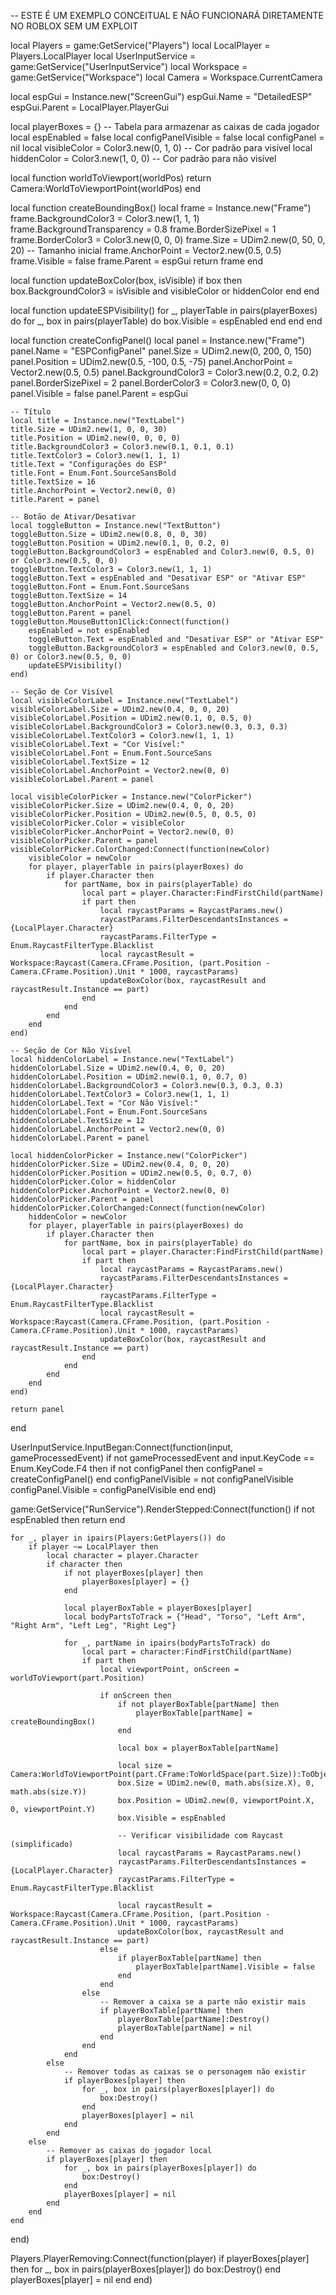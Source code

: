 -- ESTE É UM EXEMPLO CONCEITUAL E NÃO FUNCIONARÁ DIRETAMENTE NO ROBLOX SEM UM EXPLOIT

local Players = game:GetService("Players")
local LocalPlayer = Players.LocalPlayer
local UserInputService = game:GetService("UserInputService")
local Workspace = game:GetService("Workspace")
local Camera = Workspace.CurrentCamera

local espGui = Instance.new("ScreenGui")
espGui.Name = "DetailedESP"
espGui.Parent = LocalPlayer.PlayerGui

local playerBoxes = {} -- Tabela para armazenar as caixas de cada jogador
local espEnabled = false
local configPanelVisible = false
local configPanel = nil
local visibleColor = Color3.new(0, 1, 0) -- Cor padrão para visível
local hiddenColor = Color3.new(1, 0, 0) -- Cor padrão para não visível

local function worldToViewport(worldPos)
    return Camera:WorldToViewportPoint(worldPos)
end

local function createBoundingBox()
    local frame = Instance.new("Frame")
    frame.BackgroundColor3 = Color3.new(1, 1, 1)
    frame.BackgroundTransparency = 0.8
    frame.BorderSizePixel = 1
    frame.BorderColor3 = Color3.new(0, 0, 0)
    frame.Size = UDim2.new(0, 50, 0, 20) -- Tamanho inicial
    frame.AnchorPoint = Vector2.new(0.5, 0.5)
    frame.Visible = false
    frame.Parent = espGui
    return frame
end

local function updateBoxColor(box, isVisible)
    if box then
        box.BackgroundColor3 = isVisible and visibleColor or hiddenColor
    end
end

local function updateESPVisibility()
    for _, playerTable in pairs(playerBoxes) do
        for _, box in pairs(playerTable) do
            box.Visible = espEnabled
        end
    end
end

local function createConfigPanel()
    local panel = Instance.new("Frame")
    panel.Name = "ESPConfigPanel"
    panel.Size = UDim2.new(0, 200, 0, 150)
    panel.Position = UDim2.new(0.5, -100, 0.5, -75)
    panel.AnchorPoint = Vector2.new(0.5, 0.5)
    panel.BackgroundColor3 = Color3.new(0.2, 0.2, 0.2)
    panel.BorderSizePixel = 2
    panel.BorderColor3 = Color3.new(0, 0, 0)
    panel.Visible = false
    panel.Parent = espGui

    -- Título
    local title = Instance.new("TextLabel")
    title.Size = UDim2.new(1, 0, 0, 30)
    title.Position = UDim2.new(0, 0, 0, 0)
    title.BackgroundColor3 = Color3.new(0.1, 0.1, 0.1)
    title.TextColor3 = Color3.new(1, 1, 1)
    title.Text = "Configurações do ESP"
    title.Font = Enum.Font.SourceSansBold
    title.TextSize = 16
    title.AnchorPoint = Vector2.new(0, 0)
    title.Parent = panel

    -- Botão de Ativar/Desativar
    local toggleButton = Instance.new("TextButton")
    toggleButton.Size = UDim2.new(0.8, 0, 0, 30)
    toggleButton.Position = UDim2.new(0.1, 0, 0.2, 0)
    toggleButton.BackgroundColor3 = espEnabled and Color3.new(0, 0.5, 0) or Color3.new(0.5, 0, 0)
    toggleButton.TextColor3 = Color3.new(1, 1, 1)
    toggleButton.Text = espEnabled and "Desativar ESP" or "Ativar ESP"
    toggleButton.Font = Enum.Font.SourceSans
    toggleButton.TextSize = 14
    toggleButton.AnchorPoint = Vector2.new(0.5, 0)
    toggleButton.Parent = panel
    toggleButton.MouseButton1Click:Connect(function()
        espEnabled = not espEnabled
        toggleButton.Text = espEnabled and "Desativar ESP" or "Ativar ESP"
        toggleButton.BackgroundColor3 = espEnabled and Color3.new(0, 0.5, 0) or Color3.new(0.5, 0, 0)
        updateESPVisibility()
    end)

    -- Seção de Cor Visível
    local visibleColorLabel = Instance.new("TextLabel")
    visibleColorLabel.Size = UDim2.new(0.4, 0, 0, 20)
    visibleColorLabel.Position = UDim2.new(0.1, 0, 0.5, 0)
    visibleColorLabel.BackgroundColor3 = Color3.new(0.3, 0.3, 0.3)
    visibleColorLabel.TextColor3 = Color3.new(1, 1, 1)
    visibleColorLabel.Text = "Cor Visível:"
    visibleColorLabel.Font = Enum.Font.SourceSans
    visibleColorLabel.TextSize = 12
    visibleColorLabel.AnchorPoint = Vector2.new(0, 0)
    visibleColorLabel.Parent = panel

    local visibleColorPicker = Instance.new("ColorPicker")
    visibleColorPicker.Size = UDim2.new(0.4, 0, 0, 20)
    visibleColorPicker.Position = UDim2.new(0.5, 0, 0.5, 0)
    visibleColorPicker.Color = visibleColor
    visibleColorPicker.AnchorPoint = Vector2.new(0, 0)
    visibleColorPicker.Parent = panel
    visibleColorPicker.ColorChanged:Connect(function(newColor)
        visibleColor = newColor
        for player, playerTable in pairs(playerBoxes) do
            if player.Character then
                for partName, box in pairs(playerTable) do
                    local part = player.Character:FindFirstChild(partName)
                    if part then
                        local raycastParams = RaycastParams.new()
                        raycastParams.FilterDescendantsInstances = {LocalPlayer.Character}
                        raycastParams.FilterType = Enum.RaycastFilterType.Blacklist
                        local raycastResult = Workspace:Raycast(Camera.CFrame.Position, (part.Position - Camera.CFrame.Position).Unit * 1000, raycastParams)
                        updateBoxColor(box, raycastResult and raycastResult.Instance == part)
                    end
                end
            end
        end
    end)

    -- Seção de Cor Não Visível
    local hiddenColorLabel = Instance.new("TextLabel")
    hiddenColorLabel.Size = UDim2.new(0.4, 0, 0, 20)
    hiddenColorLabel.Position = UDim2.new(0.1, 0, 0.7, 0)
    hiddenColorLabel.BackgroundColor3 = Color3.new(0.3, 0.3, 0.3)
    hiddenColorLabel.TextColor3 = Color3.new(1, 1, 1)
    hiddenColorLabel.Text = "Cor Não Visível:"
    hiddenColorLabel.Font = Enum.Font.SourceSans
    hiddenColorLabel.TextSize = 12
    hiddenColorLabel.AnchorPoint = Vector2.new(0, 0)
    hiddenColorLabel.Parent = panel

    local hiddenColorPicker = Instance.new("ColorPicker")
    hiddenColorPicker.Size = UDim2.new(0.4, 0, 0, 20)
    hiddenColorPicker.Position = UDim2.new(0.5, 0, 0.7, 0)
    hiddenColorPicker.Color = hiddenColor
    hiddenColorPicker.AnchorPoint = Vector2.new(0, 0)
    hiddenColorPicker.Parent = panel
    hiddenColorPicker.ColorChanged:Connect(function(newColor)
        hiddenColor = newColor
        for player, playerTable in pairs(playerBoxes) do
            if player.Character then
                for partName, box in pairs(playerTable) do
                    local part = player.Character:FindFirstChild(partName)
                    if part then
                        local raycastParams = RaycastParams.new()
                        raycastParams.FilterDescendantsInstances = {LocalPlayer.Character}
                        raycastParams.FilterType = Enum.RaycastFilterType.Blacklist
                        local raycastResult = Workspace:Raycast(Camera.CFrame.Position, (part.Position - Camera.CFrame.Position).Unit * 1000, raycastParams)
                        updateBoxColor(box, raycastResult and raycastResult.Instance == part)
                    end
                end
            end
        end
    end)

    return panel
end

UserInputService.InputBegan:Connect(function(input, gameProcessedEvent)
    if not gameProcessedEvent and input.KeyCode == Enum.KeyCode.F4 then
        if not configPanel then
            configPanel = createConfigPanel()
        end
        configPanelVisible = not configPanelVisible
        configPanel.Visible = configPanelVisible
    end
end)

game:GetService("RunService").RenderStepped:Connect(function()
    if not espEnabled then return end

    for _, player in ipairs(Players:GetPlayers()) do
        if player ~= LocalPlayer then
            local character = player.Character
            if character then
                if not playerBoxes[player] then
                    playerBoxes[player] = {}
                end

                local playerBoxTable = playerBoxes[player]
                local bodyPartsToTrack = {"Head", "Torso", "Left Arm", "Right Arm", "Left Leg", "Right Leg"}

                for _, partName in ipairs(bodyPartsToTrack) do
                    local part = character:FindFirstChild(partName)
                    if part then
                        local viewportPoint, onScreen = worldToViewport(part.Position)

                        if onScreen then
                            if not playerBoxTable[partName] then
                                playerBoxTable[partName] = createBoundingBox()
                            end

                            local box = playerBoxTable[partName]

                            local size = Camera:WorldToViewportPoint(part.CFrame:ToWorldSpace(part.Size)):ToObjectSpace(viewportPoint)
                            box.Size = UDim2.new(0, math.abs(size.X), 0, math.abs(size.Y))
                            box.Position = UDim2.new(0, viewportPoint.X, 0, viewportPoint.Y)
                            box.Visible = espEnabled

                            -- Verificar visibilidade com Raycast (simplificado)
                            local raycastParams = RaycastParams.new()
                            raycastParams.FilterDescendantsInstances = {LocalPlayer.Character}
                            raycastParams.FilterType = Enum.RaycastFilterType.Blacklist

                            local raycastResult = Workspace:Raycast(Camera.CFrame.Position, (part.Position - Camera.CFrame.Position).Unit * 1000, raycastParams)
                            updateBoxColor(box, raycastResult and raycastResult.Instance == part)
                        else
                            if playerBoxTable[partName] then
                                playerBoxTable[partName].Visible = false
                            end
                        end
                    else
                        -- Remover a caixa se a parte não existir mais
                        if playerBoxTable[partName] then
                            playerBoxTable[partName]:Destroy()
                            playerBoxTable[partName] = nil
                        end
                    end
                end
            else
                -- Remover todas as caixas se o personagem não existir
                if playerBoxes[player] then
                    for _, box in pairs(playerBoxes[player]) do
                        box:Destroy()
                    end
                    playerBoxes[player] = nil
                end
            end
        else
            -- Remover as caixas do jogador local
            if playerBoxes[player] then
                for _, box in pairs(playerBoxes[player]) do
                    box:Destroy()
                end
                playerBoxes[player] = nil
            end
        end
    end
end)

Players.PlayerRemoving:Connect(function(player)
    if playerBoxes[player] then
        for _, box in pairs(playerBoxes[player]) do
            box:Destroy()
        end
        playerBoxes[player] = nil
    end
end)
